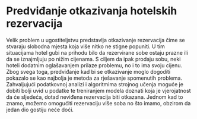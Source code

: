 # Predviđanje otkazivanja hotelskih rezervacija

Velik problem u ugostiteljstvu predstavlja otkazivanje rezervacija čime se stvaraju slobodna mjesta koja više nitko ne stigne popuniti. U tim situacijama hotel gubi na prihodu bilo da rezervirane sobe ostaju prazne ili da se iznajmljuju po nižim cijenama. S ciljem da ipak prodaju sobu, neki hoteli dodatnim oglašavanjem prilaze problemu, no i to ima svoju cijenu. Zbog svega toga, predviđanje kad bi se otkazivanje moglo dogoditi pokazalo se kao najbolja je metoda za rješavanje spomenutih problema. Zahvaljujući podatkovnoj analizi i algoritmima strojnog učenja moguće je dobiti bolji uvid u podatke te treniranjem modela doznati koja je vjerojatnost da će sljedeća, dotad neviđena rezervacija biti otkazana. Jednom kad to znamo, možemo omogućiti rezervaciju više soba no što imamo, obzirom da jedan dio gostiju neće doći.
